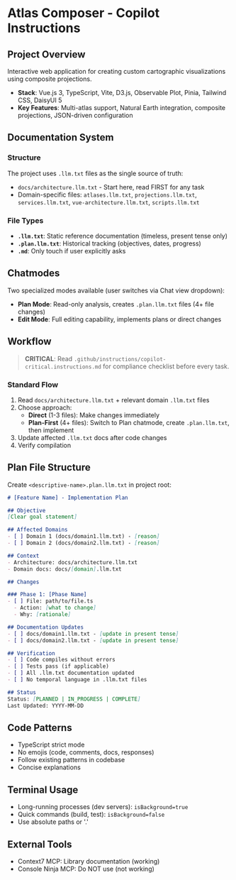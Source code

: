 # Atlas Composer - Copilot Instructions

## Project Overview
Interactive web application for creating custom cartographic visualizations using composite projections.
- **Stack**: Vue.js 3, TypeScript, Vite, D3.js, Observable Plot, Pinia, Tailwind CSS, DaisyUI 5
- **Key Features**: Multi-atlas support, Natural Earth integration, composite projections, JSON-driven configuration

## Documentation System

### Structure
The project uses `.llm.txt` files as the single source of truth:
- `docs/architecture.llm.txt` - Start here, read FIRST for any task
- Domain-specific files: `atlases.llm.txt`, `projections.llm.txt`, `services.llm.txt`, `vue-architecture.llm.txt`, `scripts.llm.txt`

### File Types
- **`.llm.txt`**: Static reference documentation (timeless, present tense only)
- **`.plan.llm.txt`**: Historical tracking (objectives, dates, progress)
- **`.md`**: Only touch if user explicitly asks

## Chatmodes

Two specialized modes available (user switches via Chat view dropdown):

- **Plan Mode**: Read-only analysis, creates `.plan.llm.txt` files (4+ file changes)
- **Edit Mode**: Full editing capability, implements plans or direct changes

## Workflow

> **CRITICAL**: Read `.github/instructions/copilot-critical.instructions.md` for compliance checklist before every task.

### Standard Flow
1. Read `docs/architecture.llm.txt` + relevant domain `.llm.txt` files
2. Choose approach:
   - **Direct** (1-3 files): Make changes immediately
   - **Plan-First** (4+ files): Switch to Plan chatmode, create `.plan.llm.txt`, then implement
3. Update affected `.llm.txt` docs after code changes
4. Verify compilation

## Plan File Structure
Create `<descriptive-name>.plan.llm.txt` in project root:

```markdown
# [Feature Name] - Implementation Plan

## Objective
[Clear goal statement]

## Affected Domains
- [ ] Domain 1 (docs/domain1.llm.txt) - [reason]
- [ ] Domain 2 (docs/domain2.llm.txt) - [reason]

## Context
- Architecture: docs/architecture.llm.txt
- Domain docs: docs/[domain].llm.txt

## Changes

### Phase 1: [Phase Name]
- [ ] File: path/to/file.ts
  - Action: [what to change]
  - Why: [rationale]

## Documentation Updates
- [ ] docs/domain1.llm.txt - [update in present tense]
- [ ] docs/domain2.llm.txt - [update in present tense]

## Verification
- [ ] Code compiles without errors
- [ ] Tests pass (if applicable)
- [ ] All .llm.txt documentation updated
- [ ] No temporal language in .llm.txt files

## Status
Status: [PLANNED | IN_PROGRESS | COMPLETE]
Last Updated: YYYY-MM-DD
```

## Code Patterns
- TypeScript strict mode
- No emojis (code, comments, docs, responses)
- Follow existing patterns in codebase
- Concise explanations

## Terminal Usage
- Long-running processes (dev servers): `isBackground=true`
- Quick commands (build, test): `isBackground=false`
- Use absolute paths or '.'

## External Tools
- Context7 MCP: Library documentation (working)
- Console Ninja MCP: Do NOT use (not working)